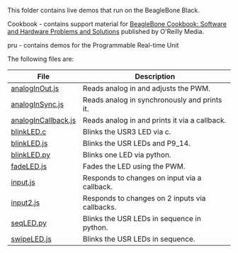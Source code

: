 This folder contains live demos that run on the BeagleBone Black.

Cookbook - contains support material for [BeagleBone Cookbook:
Software and Hardware Problems and Solutions](http:|shop.oreilly.com/product/0636920033899.do) published by  O'Reilly Media.

pru - contains demos for the Programmable Real-time Unit

The following files are:

File                | Description
----                | -----------
[analogInOut.js](analogInOut.js)    | Reads analog in and adjusts the PWM.
[analogInSync.js](nalogInSync.js)   | Reads analog in synchronously and prints it.
[analogInCallback.js](analogInCallback.js) | Reads analog in and prints it via a callback.
[blinkLED.c](blinkLED.c )           | Blinks the USR3 LED via c.
[blinkLED.js](blinkLED.js)          | Blinks the USR LEDs and P9_14.
[blinkLED.py](blinkLED.py)          | Blinks one LED via python.
[fadeLED.js](fadeLED.js)            | Fades the LED using the PWM.
[input.js](input.js)                | Responds to changes on input via a callback.
[input2.js](input2.js)              | Responds to changes on 2 inputs via callbacks.
[seqLED.py](seqLED.py)              | Blinks the USR LEDs in sequence in python.
[swipeLED.js](swipeLED.js)          | Blinks the USR LEDs in sequence.
